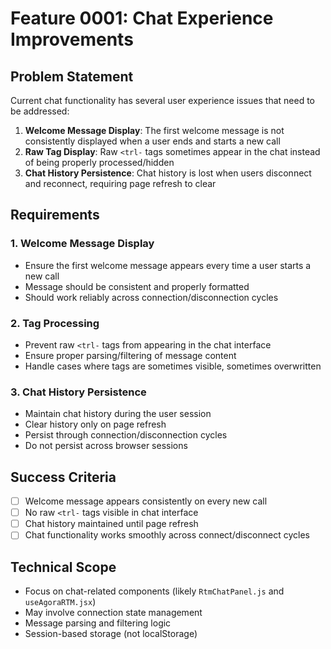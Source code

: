 # Feature 0001: Chat Experience Improvements

## Problem Statement
Current chat functionality has several user experience issues that need to be addressed:

1. **Welcome Message Display**: The first welcome message is not consistently displayed when a user ends and starts a new call
2. **Raw Tag Display**: Raw `<trl-` tags sometimes appear in the chat instead of being properly processed/hidden
3. **Chat History Persistence**: Chat history is lost when users disconnect and reconnect, requiring page refresh to clear

## Requirements

### 1. Welcome Message Display
- Ensure the first welcome message appears every time a user starts a new call
- Message should be consistent and properly formatted
- Should work reliably across connection/disconnection cycles

### 2. Tag Processing
- Prevent raw `<trl-` tags from appearing in the chat interface
- Ensure proper parsing/filtering of message content
- Handle cases where tags are sometimes visible, sometimes overwritten

### 3. Chat History Persistence
- Maintain chat history during the user session
- Clear history only on page refresh
- Persist through connection/disconnection cycles
- Do not persist across browser sessions

## Success Criteria
- [ ] Welcome message appears consistently on every new call
- [ ] No raw `<trl-` tags visible in chat interface
- [ ] Chat history maintained until page refresh
- [ ] Chat functionality works smoothly across connect/disconnect cycles

## Technical Scope
- Focus on chat-related components (likely `RtmChatPanel.js` and `useAgoraRTM.jsx`)
- May involve connection state management
- Message parsing and filtering logic
- Session-based storage (not localStorage)